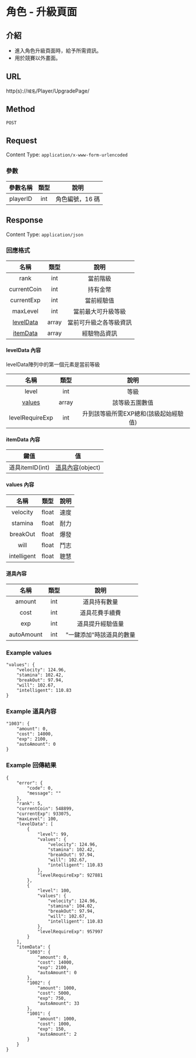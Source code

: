 # 角色 - 升級頁面

## 介紹

- 進入角色升級頁面時，給予所需資訊。
- 用於競賽以外畫面。

## URL

http(s)://`域名`/Player/UpgradePage/

## Method

`POST`

## Request

Content Type: `application/x-www-form-urlencoded`

### 參數

| 參數名稱 | 類型 | 說明 |
|:-:|:-:|:-:|
| playerID | int | 角色編號，16 碼 |

## Response

Content Type: `application/json`

### 回應格式

| 名稱 | 類型 | 說明 |
|:-:|:-:|:-:|
| rank | int | 當前階級 |
| currentCoin | int | 持有金幣 |
| currentExp | int | 當前經驗值 |
| maxLevel | int | 當前最大可升級等級 |
| [levelData](#levelData) | array | 當前可升級之各等級資訊 |
| [itemData](#itemData) | array | 經驗物品資訊 |

#### <span id="levelData">levelData 內容</span>

levelData陣列中的第一個元素是當前等級

| 名稱 | 類型 | 說明 |
|:-:|:-:|:-:|
| level | int | 等級 |
| [values](#values) | array | 該等級五圍數值 |
| levelRequireExp | int | 升到該等級所需EXP總和(該級起始經驗值) |

#### <span id="itemData">itemData 內容</span>


| 鍵值 | 值 |
|:-:|:-:|
| 道具itemID(int) | [道具內容](#itemInfo)(object) |


#### <span id="values">values 內容</span>
| 名稱 | 類型 | 說明 |
|:-:|:-:|:-:|
| velocity | float | 速度 |
| stamina | float | 耐力 |
| breakOut | float | 爆發 |
| will | float | 鬥志 |
| intelligent | float | 聰慧 |

#### <span id="itemInfo">道具內容</span>
| 名稱 | 類型 | 說明 |
|:-:|:-:|:-:|
| amount | int | 道具持有數量 |
| cost | int | 道具花費手續費 |
| exp | int | 道具提升經驗值量 |
| autoAmount | int | "一鍵添加"時該道具的數量 |


### Example values

    "values": {
        "velocity": 124.96,
        "stamina": 102.42,
        "breakOut": 97.94,
        "will": 102.67,
        "intelligent": 110.83
    }

### Example 道具內容

    "1003": {
        "amount": 0,
        "cost": 14000,
        "exp": 2100,
        "autoAmount": 0
    }


### Example 回傳結果
    {
        "error": {
            "code": 0,
            "message": ""
        },
        "rank": 5,
        "currentCoin": 548899,
        "currentExp": 933075,
        "maxLevel": 100,
        "levelData": [
            {
                "level": 99,
                "values": {
                    "velocity": 124.96,
                    "stamina": 102.42,
                    "breakOut": 97.94,
                    "will": 102.67,
                    "intelligent": 110.83
                },
                "levelRequireExp": 927881
            },
            {
                "level": 100,
                "values": {
                    "velocity": 124.96,
                    "stamina": 104.02,
                    "breakOut": 97.94,
                    "will": 102.67,
                    "intelligent": 110.83
                },
                "levelRequireExp": 957997
            }
        ],
        "itemData": {
            "1003": {
                "amount": 0,
                "cost": 14000,
                "exp": 2100,
                "autoAmount": 0
            },
            "1002": {
                "amount": 1000,
                "cost": 5000,
                "exp": 750,
                "autoAmount": 33
            },
            "1001": {
                "amount": 1000,
                "cost": 1000,
                "exp": 150,
                "autoAmount": 2
            }
        }
    }